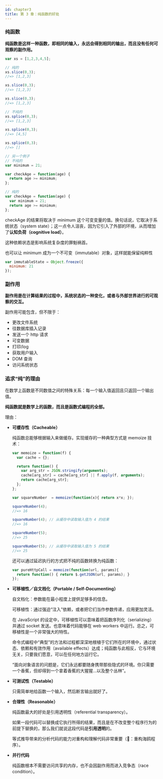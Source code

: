 ```yaml
---
id: chapter3
title: 第 3 章：纯函数的好处
---
```


### **纯函数**

**纯函数是这样一种函数，即相同的输入，永远会得到相同的输出，而且没有任何可观察的副作用。**

```jsx
var xs = [1,2,3,4,5];

// 纯的
xs.slice(0,3);
//=> [1,2,3]

xs.slice(0,3);
//=> [1,2,3]

xs.slice(0,3);
//=> [1,2,3]

// 不纯的
xs.splice(0,3);
//=> [1,2,3]

xs.splice(0,3);
//=> [4,5]

xs.splice(0,3);
//=> []

// 另一个例子
// 不纯的
var minimum = 21;

var checkAge = function(age) {
  return age >= minimum;
};

// 纯的
var checkAge = function(age) {
  var minimum = 21;
  return age >= minimum;
};
```

checkAge 的结果将取决于 minimum 这个可变变量的值。换句话说，它取决于系统状态（system state）；这一点令人沮丧，因为它引入了外部的环境，从而增加了**认知负荷（cognitive load）**。

这种依赖状态是影响系统复杂度的罪魁祸首。

也可以让 minimum 成为一个不可变（immutable）对象，这样就能保留纯粹性

```jsx
var immutableState = Object.freeze({
  minimum: 21
});
```

### 副作用

**副作用是在计算结果的过程中，系统状态的一种变化，或者与外部世界进行的可观察的交互。**

副作用可能包含，但不限于：

- 更改文件系统
- 往数据库插入记录
- 发送一个 http 请求
- 可变数据
- 打印/log
- 获取用户输入
- DOM 查询
- 访问系统状态

### **追求“纯”的理由**

在数学上函数是不同数值之间的特殊关系：每一个输入值返回且只返回一个输出值。

**纯函数就是数学上的函数，而且是函数式编程的全部。**

理由：

- **可缓存性（Cacheable）**

    纯函数总能够根据输入来做缓存。实现缓存的一种典型方式是 memoize 技术：

    ```jsx
    var memoize = function(f) {
      var cache = {};

      return function() {
        var arg_str = JSON.stringify(arguments);
        cache[arg_str] = cache[arg_str] || f.apply(f, arguments);
        return cache[arg_str];
      };
    };

    var squareNumber  = memoize(function(x){ return x*x; });

    squareNumber(4);
    //=> 16

    squareNumber(4); // 从缓存中读取输入值为 4 的结果
    //=> 16

    squareNumber(5);
    //=> 25

    squareNumber(5); // 从缓存中读取输入值为 5 的结果
    //=> 25
    ```

    还可以通过延迟执行的方式把不纯的函数转换为纯函数：

    ```jsx
    var pureHttpCall = memoize(function(url, params){
      return function() { return $.getJSON(url, params); }
    });
    ```

- **可移植性／自文档化（Portable / Self-Documenting）**

    自文档化：参数能在最小程度上提供足够多的信息。

    可移植性：通过强迫“注入”依赖，或者把它们当作参数传递，应用更加灵活。

    在 JavaScript 的设定中，可移植性可以意味着把函数序列化（serializing）并通过 socket 发送。也意味着代码能够在 web workers 中运行。总之，可移植性是一个非常强大的特性。

    命令式编程中“典型”的方法和过程都深深地根植于它们所在的环境中，通过状态、依赖和有效作用（available effects）达成；纯函数与此相反，它与环境无关，只要我们愿意，可以在任何地方运行它。

    “面向对象语言的问题是，它们永远都要随身携带那些隐式的环境。你只需要一个香蕉，但却得到一个拿着香蕉的大猩猩...以及整个丛林”。

- **可测试性（Testable）**

    只需简单地给函数一个输入，然后断言输出就好了。

- **合理性（Reasonable）**

    纯函数最大的好处是引用透明性（referential transparency）。

    如果一段代码可以替换成它执行所得的结果，而且是在不改变整个程序行为的前提下替换的，那么我们就说这段代码是**引用透明**的。

    等式推导带来的分析代码的能力对重构和理解代码非常重要（🌰：重构海鸥程序）。

- **并行代码**

    纯函数根本不需要访问共享的内存，也不会因副作用而进入竞争态（race condition）。